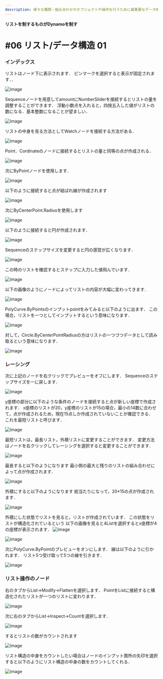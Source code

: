 ```yaml
---
description: 様々な種類・組み合わせのオブジェクトや操作を行うために最重要なデータ構造を学ぼう。
---
```


**リストを制するものがDynamoを制す**

# \#06 リスト/データ構造 01



### インデックス


リストはノード下に表示されます．
ピンマークを選択すると表示が固定されます．．

![image](https://user-images.githubusercontent.com/48234687/104021012-65b90000-5201-11eb-9903-825e1d384c67.png)

Sequenceノードを用意してamountにNumberSliderを接続するとリストの量を調整することができます．
浮動小数点を入れると，四捨五入した値がリストの数になる．基本整数になることが望ましい．

![image](https://user-images.githubusercontent.com/48234687/104021376-fee81680-5201-11eb-818e-e4b0c0be1cc9.png)

リストの中身を見る方法としてWatchノードを接続する方法がある．

![image](https://user-images.githubusercontent.com/48234687/104021758-ad8c5700-5202-11eb-9148-605913956cf4.png)

Point．Cordinateのノードに接続するとリストの量と同等の点が作成される．

![image](https://user-images.githubusercontent.com/48234687/104021932-ee846b80-5202-11eb-84e3-80b7e5548d6d.png)

次にByPointノードを使用します．

![image](https://user-images.githubusercontent.com/48234687/104022147-3c996f00-5203-11eb-9515-2a12751a6e1c.png)

以下のように接続すると点が結ばれ線が作成されます

![image](https://user-images.githubusercontent.com/48234687/104022351-83876480-5203-11eb-9bd6-81442fa71e73.png)

次にByCenterPoint.Radiusを使用します

![image](https://user-images.githubusercontent.com/48234687/104022596-dbbe6680-5203-11eb-839b-a39aaa846262.png)

以下のように接続すると円が作成されます．

![image](https://user-images.githubusercontent.com/48234687/104022712-014b7000-5204-11eb-804f-e412870271e6.png)

Sequenceのステップサイズを変更すると円の感覚が広くなります．

![image](https://user-images.githubusercontent.com/48234687/104022963-56878180-5204-11eb-8433-7ec4a1b69952.png)

この時のリストを確認するとステップに入力した値飛んでいます．

![image](https://user-images.githubusercontent.com/48234687/104023271-c3028080-5204-11eb-9339-5a9faca47c4d.png)

以下の画像のようにノードによってリストの内容が大幅に変わってきます．

![image](https://user-images.githubusercontent.com/48234687/104023463-11b01a80-5205-11eb-8f3e-a125b2692ee7.png)

PolyCurve.ByPointsのインプットpointをみてみると以下のように出ます．
この場合，リストを一つとしてインプットするという意味になります．

![image](https://user-images.githubusercontent.com/48234687/104023818-8e42f900-5205-11eb-8055-ebb5828e757a.png)

対して，Circle.ByCenterPointRadiusの方はリストの一つづつデータとして読み取るという意味になります．

![image](https://user-images.githubusercontent.com/48234687/104023978-c3e7e200-5205-11eb-8a04-8fdb0eb3058e.png)


### レーシング

次に上記のノードを右クリックでプレビューをオフにします．
Sequenceのステップサイズを一に戻します．

![image](https://user-images.githubusercontent.com/48234687/104024686-dc0c3100-5206-11eb-81df-64203e3049c6.png)

y座標の部分に以下のような条件のノードを接続すると点が新しい座標で作成されます．
x座標のリストが20，y座標のリストが15の場合，最小の14数に合わせて，点が作成されるため，現在15点しか作成されていないことが確認できる．
これを最短リストと呼びます．

![image](https://user-images.githubusercontent.com/48234687/104024887-24c3ea00-5207-11eb-8ac2-b2ad3144135e.png)

最短リストは，最長リスト，外積リストに変更することができます．
変更方法はノードを右クリックしてレーシングを選択すると変更することができます．

![image](https://user-images.githubusercontent.com/48234687/104026003-bd0e9e80-5208-11eb-9921-842e6aad038b.png)

最長すると以下のようになります
最小側の最大と残りのリストの組み合わせによって点が作成されます．

![image](https://user-images.githubusercontent.com/48234687/104026205-f515e180-5208-11eb-92f9-1e1d37f74f42.png)

外積にすると以下のようになります
総当たりになって，20*15の点が作成されます．

![image](https://user-images.githubusercontent.com/48234687/104026296-0ced6580-5209-11eb-8c19-d0a8393cc314.png)

外積にした状態でリストを見ると，リストが作成されています．
この状態をリストが構造化されているという
以下の画像を見ると4Listを選択するとx座標が4の座標が表示されます．
![image](https://user-images.githubusercontent.com/48234687/104026296-0ced6580-5209-11eb-8c19-d0a8393cc314.png)

![image](https://user-images.githubusercontent.com/48234687/104027304-8b96d280-520a-11eb-9756-60a2e655d4ff.png)


次にPolyCurve.ByPointのプレビューをオンにします．
線は以下のように引かれます．
リスト5つ受け取って5つの線を引きます．

![image](https://user-images.githubusercontent.com/48234687/104027766-36a78c00-520b-11eb-8543-9344f5d4913a.png)




### リスト操作のノード

右のタブからList→Modify→Flattenを選択します．
PointをListに接続すると構造化されたリストが一つのリストに変わります．

![image](https://user-images.githubusercontent.com/48234687/104028387-00b6d780-520c-11eb-9440-c76c9abeaa69.png)

次に右のタブからList→Inspect→Countを選択します．

![image](https://user-images.githubusercontent.com/48234687/104028633-4d021780-520c-11eb-9bd1-1cdba1c56144.png)

するとリストの数がカウントされます

![image](https://user-images.githubusercontent.com/48234687/104028821-889ce180-520c-11eb-8781-e4b3c6e27a77.png)


リスト構造の中身をカウントしたい場合はノードのインプット箇所の矢印を選択すると以下のようにリスト構造の中身の数をカウントしてくれる．

![image](https://user-images.githubusercontent.com/48234687/104029233-137ddc00-520d-11eb-8e04-aacd65364785.png)
